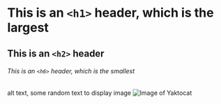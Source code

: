 # This is an `<h1>` header, which is the largest
## This is an `<h2>` header
###### This is an `<h6>` header, which is the smallest

alt text, some random text to display image
![Image of Yaktocat](https://octodex.github.com/images/yaktocat.png)
